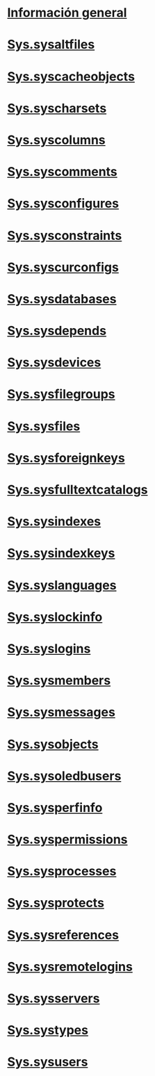 # [Información general](system-compatibility-views-transact-sql.md)  
# [Sys.sysaltfiles](sys-sysaltfiles-transact-sql.md)  
# [Sys.syscacheobjects](sys-syscacheobjects-transact-sql.md)  
# [Sys.syscharsets](sys-syscharsets-transact-sql.md)  
# [Sys.syscolumns](sys-syscolumns-transact-sql.md)  
# [Sys.syscomments](sys-syscomments-transact-sql.md)  
# [Sys.sysconfigures](sys-sysconfigures-transact-sql.md)  
# [Sys.sysconstraints](sys-sysconstraints-transact-sql.md)  
# [Sys.syscurconfigs](sys-syscurconfigs-transact-sql.md)  
# [Sys.sysdatabases](sys-sysdatabases-transact-sql.md)  
# [Sys.sysdepends](sys-sysdepends-transact-sql.md)  
# [Sys.sysdevices](sys-sysdevices-transact-sql.md)  
# [Sys.sysfilegroups](sys-sysfilegroups-transact-sql.md)  
# [Sys.sysfiles](sys-sysfiles-transact-sql.md)  
# [Sys.sysforeignkeys](sys-sysforeignkeys-transact-sql.md)  
# [Sys.sysfulltextcatalogs](sys-sysfulltextcatalogs-transact-sql.md)  
# [Sys.sysindexes](sys-sysindexes-transact-sql.md)  
# [Sys.sysindexkeys](sys-sysindexkeys-transact-sql.md)  
# [Sys.syslanguages](sys-syslanguages-transact-sql.md)  
# [Sys.syslockinfo](sys-syslockinfo-transact-sql.md)  
# [Sys.syslogins](sys-syslogins-transact-sql.md)  
# [Sys.sysmembers](sys-sysmembers-transact-sql.md)  
# [Sys.sysmessages](sys-sysmessages-transact-sql.md)  
# [Sys.sysobjects](sys-sysobjects-transact-sql.md)  
# [Sys.sysoledbusers](sys-sysoledbusers-transact-sql.md)  
# [Sys.sysperfinfo](sys-sysperfinfo-transact-sql.md)  
# [Sys.syspermissions](sys-syspermissions-transact-sql.md)  
# [Sys.sysprocesses](sys-sysprocesses-transact-sql.md)  
# [Sys.sysprotects](sys-sysprotects-transact-sql.md)  
# [Sys.sysreferences](sys-sysreferences-transact-sql.md)  
# [Sys.sysremotelogins](sys-sysremotelogins-transact-sql.md)  
# [Sys.sysservers](sys-sysservers-transact-sql.md)  
# [Sys.systypes](sys-systypes-transact-sql.md)  
# [Sys.sysusers](sys-sysusers-transact-sql.md)  
